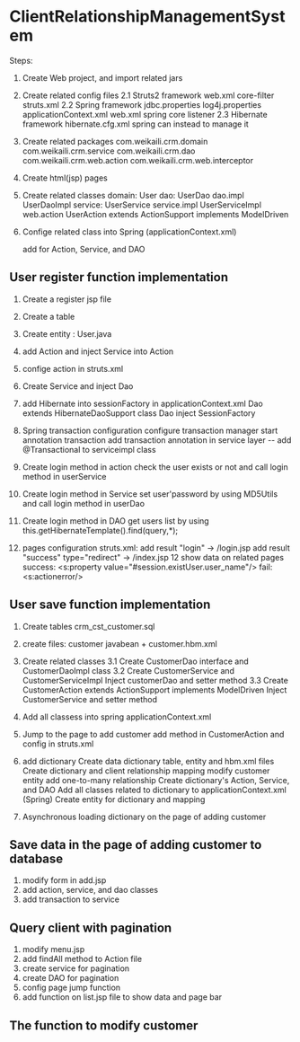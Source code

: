 # ClientRelationshipManagementSystem

Steps:

1. Create Web project, and import related jars

2. Create related config files
	2.1 Struts2  framework
		web.xml
			core-filter
		struts.xml
	2.2 Spring framework
		jdbc.properties
		log4j.properties
		applicationContext.xml
		web.xml
			spring core listener
	2.3 Hibernate framework
		hibernate.cfg.xml     spring can instead to manage it

3. Create related packages
	com.weikaili.crm.domain
	com.weikaili.crm.service
	com.weikaili.crm.dao
	com.weikaili.crm.web.action
	com.weikaili.crm.web.interceptor
	
4. Create html(jsp) pages
5. Create related classes
	domain: User
	dao: UserDao
	dao.impl	 UserDaoImpl
	service: UserService
	service.impl UserServiceImpl
	web.action UserAction extends ActionSupport implements ModelDriven

6. Confige related class into Spring (applicationContext.xml)
	
	add <bean id="" class="com.weikaili.crm...."></bean> for Action, Service, and DAO
	
	


## User register function implementation

1. Create a register jsp file 
2. Create a table 
3. Create entity : User.java
4. add Action and inject Service into Action
5. confige action in struts.xml
5. Create Service and inject Dao 
6. add Hibernate into sessionFactory in applicationContext.xml
   Dao extends HibernateDaoSupport class
   Dao inject SessionFactory
7. Spring transaction configuration
	configure transaction manager
	start annotation transaction
	add transaction annotation in service layer  -- add @Transactional to serviceimpl class

8. Create login method in action 
   check the user exists or not and call login method in userService 

9. Create login method in Service
	set user'password by using MD5Utils and call login method in userDao

10. Create login method in DAO
	get users list by using this.getHibernateTemplate().find(query,*);

11. pages configuration 
	struts.xml: add result "login" -> /login.jsp
				add result "success" type="redirect" -> /index.jsp
12 show data on related pages
	success: <s:property value="#session.existUser.user_name"/>
	fail: <s:actionerror/>

## User save function implementation
1. Create tables crm_cst_customer.sql
2. create files: customer javabean + customer.hbm.xml
3. Create related classes
	3.1 Create CustomerDao interface and CustomerDaoImpl class
	3.2 Create CustomerService and CustomerServiceImpl 
		Inject customerDao and setter method
	3.3 Create CustomerAction extends ActionSupport implements ModelDriven<Customer>
		Inject CustomerService and setter method

4. Add all classess into spring applicationContext.xml		
5. Jump to the page to add customer
	add method in CustomerAction and config in struts.xml
6. add dictionary
	Create data dictionary
		table, entity and hbm.xml files
	Create dictionary and client relationship mapping
		modify customer entity add one-to-many relationship 
	Create dictionary's Action, Service, and DAO
	Add all classes related to dictionary to applicationContext.xml (Spring)
	Create entity for dictionary and mapping
7. Asynchronous loading dictionary on the page of adding customer

## Save data in the page of adding customer to database
1. modify form in add.jsp 
2. add action, service, and dao classes
3. add transaction to service

## Query client with pagination
1. modify menu.jsp
2. add findAll method to Action file
3. create service for pagination
4. create DAO for pagination
5. config page jump function
6. add function on list.jsp file to show data and page bar

## The function to modify customer
